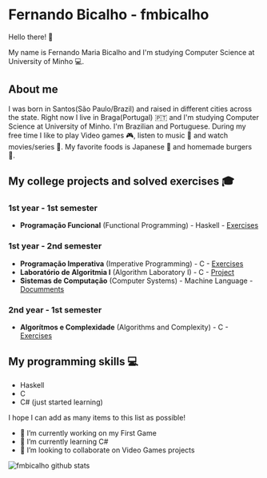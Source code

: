 # Fernando Bicalho - fmbicalho

Hello there! 👋

My name is Fernando Maria Bicalho and I'm studying Computer Science at University of Minho 💻. 

## About me

I was born in Santos(São Paulo/Brazil) and raised in different cities across the state. Right now I live in Braga(Portugal) 🇵🇹 and I'm studying Computer Science at University of Minho. I'm Brazilian and Portuguese. During my free time I like to play Video games 🎮, listen to music 🎵 and watch movies/series 🍿. My favorite foods is Japanese 🍣 and homemade burgers 🍔.


## My college projects and solved exercises 🎓

### 1st year - 1st semester

- **Programação Funcional** (Functional Programming) - Haskell - [Exercises](https://github.com/fmbicalho/PROGRAMACAO-FUNCIONAL)

### 1st year - 2nd semester

- **Programação Imperativa** (Imperative Programming) - C - [Exercises](https://github.com/fmbicalho/PROGRAMACAO-IMPERATIVA)
- **Laboratório de Algoritmia I** (Algorithm Laboratory I) - C - [Project](https://github.com/fmbicalho/LABORATORIO-ALGORITMIA)
- **Sistemas de Computação** (Computer Systems) - Machine Language - [Documments](https://github.com/fmbicalho/SISTEMAS-COMPUTACAO)

### 2nd year - 1st semester

- **Algorítmos e Complexidade** (Algorithms and Complexity) - C - [Exercises](https://github.com/fmbicalho/ALGORITMOS-E-COPLEXIDADE)


## My programming skills 💻

- Haskell
- C
- C# (just started learning)

I hope I can add as many items to this list as possible!


- 🔭 I’m currently working on my First Game
- 🌱 I’m currently learning C#
- 👯 I’m looking to collaborate on Video Games projects


![fmbicalho github stats](https://github-readme-stats.vercel.app/api?username=fmbicalho)
